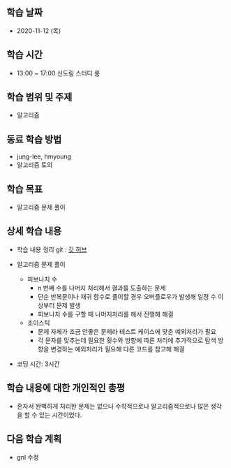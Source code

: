 학습 날짜
---
+ 2020-11-12 (목)

학습 시간
---
+ 13:00 ~ 17:00 신도림 스터디 룸

학습 범위 및 주제
---
+ 알고리즘

동료 학습 방법
---
+ jung-lee, hmyoung
+ 알고리즘 토의

학습 목표
---
+ 알고리즘 문제 풀이

상세 학습 내용
---
+ 학습 내용 정리 git : [깃 허브](https://github.com/kiskim/study)   

+ 알고리즘 문제 풀이
	+ 피보나치 수
		+ n 번째 수를 나머지 처리해서 결과를 도출하는 문제
		+ 단순 반복문이나 재귀 함수로 풀이할 경우 오버플로우가 발생해 일정 수 이상부터 문제 발생
		+ 피보나치 수를 구할 때 나머지처리를 해서 진행해 해결
	+ 조이스틱
		+ 문제 자체가 조금 안좋은 문제라 테스트 케이스에 맞춘 예외처리가 필요
		+ 각 문자를 맞추는데 필요한 횟수와 방향에 따른 처리에 추가적으로 탐색 방향을 변경하는 예외처리가 필요해 다른 코드를 참고해 해결
+ 코딩 시간: 3시간

학습 내용에 대한 개인적인 총평
---
+ 혼자서 완벽하게 처리한 문제는 없으나 수학적으로나 알고리즘적으로나 많은 생각을 할 수 있는 시간이었다.

다음 학습 계획
---
+ gnl 수정